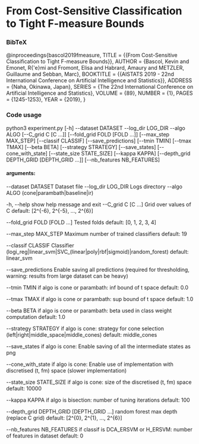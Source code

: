 # From Cost-Sensitive Classification to Tight F-measure Bounds

### BibTeX

@inproceedings{bascol2019fmeasure,
  TITLE = {{From Cost-Sensitive Classification to Tight F-measure Bounds}},
  AUTHOR = {Bascol, Kevin and Emonet, R{\'e}mi and Fromont, Elisa and Habrard, Amaury and METZLER, Guillaume and Sebban, Marc},
  BOOKTITLE = {{AISTATS 2019 - 22nd International Conference on Artificial Intelligence and Statistics}},
  ADDRESS = {Naha, Okinawa, Japan},
  SERIES = {The 22nd International Conference on Artificial Intelligence and Statistics},
  VOLUME = {89},
  NUMBER = {1},
  PAGES = {1245-1253},
  YEAR = {2019},
}


### Code usage

python3 experiment.py [-h] --dataset DATASET --log_dir LOG_DIR --algo ALGO
                      [--C_grid C [C ...]] [--fold_grid FOLD [FOLD ...]]
                      [--max_step MAX_STEP] [--classif CLASSIF]
                      [--save_predictions] [--tmin TMIN] [--tmax TMAX]
                      [--beta BETA] [--strategy STRATEGY] [--save_states]
                      [--cone_with_state] [--state_size STATE_SIZE]
                      [--kappa KAPPA]
                      [--depth_grid DEPTH_GRID [DEPTH_GRID ...]]
                      [--nb_features NB_FEATURES]

#### arguments:
  --dataset DATASET     Dataset file
  --log_dir LOG_DIR     Logs directory
  --algo ALGO           (cone|parambath|baseline|ir)


  -h, --help            show help message and exit
  --C_grid C [C ...]    Grid over values of C
                        default: [2^{-6}, 2^{-5}, ..., 2^{6}]

  --fold_grid FOLD [FOLD ...]   Tested folds
                                default: [0, 1, 2, 3, 4]

  --max_step MAX_STEP   Maximum number of trained classifiers
                        default: 19

  --classif CLASSIF     Classifier (logi_reg|linear_svm|SVC_(linear|poly|rbf|sigmoid)|random_forest)
                        default: linear_svm

  --save_predictions    Enable saving all predictions
                        (required for thresholding, warning: results from large dataset can be heavy)

  --tmin TMIN           if algo is cone or parambath: inf bound of t space
                        default: 0.0

  --tmax TMAX           if algo is cone or parambath: sup bound of t space
                        default: 1.0

  --beta BETA           if algo is cone or parambath: beta used in class weight computation
                        default: 1.0

  --strategy STRATEGY   if algo is cone: strategy for cone selection (left|right|middle_space|middle_cones)
                        default: middle_cones

  --save_states         if algo is cone: Enable saving of all the intermediate states as png

  --cone_with_state     if algo is cone: Enable use of implementation with discretised (t, fm) space (slower implementation)

  --state_size STATE_SIZE   if algo is cone: size of the discretised (t, fm) space
                            default: 10000

  --kappa KAPPA         if algo is bisection: number of tuning iterations
                        default: 100

  --depth_grid DEPTH_GRID [DEPTH_GRID ...]   random forest max depth (replace C grid)
                                             default: [2^{0}, 2^{1}, ..., 2^{6}]

  --nb_features NB_FEATURES   if classif is DCA_ERSVM or H_ERSVM: number of features in dataset
                              default: 0
